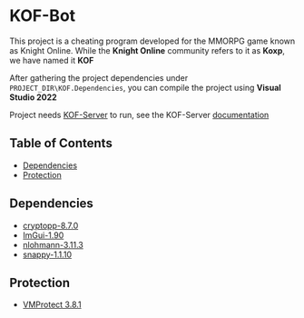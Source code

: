 # KOF-Bot

This project is a cheating program developed for the MMORPG game known as Knight Online. While the **Knight Online** community refers to it as **Koxp**, we have named it **KOF**

After gathering the project dependencies under ```PROJECT_DIR\KOF.Dependencies```, you can compile the project using **Visual Studio 2022**

Project needs [KOF-Server](https://github.com/trkyshorty/KOF-Server) to run, see the KOF-Server [documentation](https://github.com/trkyshorty/KOF-Server/blob/dev/README.md#configuration)

## Table of Contents

- [Dependencies](#dependencies)
- [Protection](#protection)

## Dependencies

- [cryptopp-8.7.0](https://github.com/weidai11/cryptopp/releases/tag/CRYPTOPP_8_7_0)
- [ImGui-1.90](https://github.com/ocornut/imgui/releases/tag/v1.90)
- [nlohmann-3.11.3](https://github.com/nlohmann/json/releases/tag/v3.11.3)
- [snappy-1.1.10](https://github.com/google/snappy/releases/tag/1.1.10)

## Protection

- [VMProtect 3.8.1](https://vmpsoft.com/)
